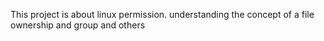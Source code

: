 This project is about linux permission. understanding the concept of a file ownership and group and others
